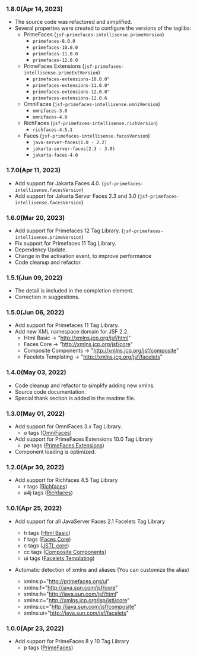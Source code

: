 ### 1.8.0(Apr 14, 2023)
* The source code was refactored and simplified.
* Several properties were created to configure the versions of the taglibs:
    * PrimeFaces (`jsf-primefaces-intellisense.primeVersion`)
        * `primefaces-8.0.0`
        * `primefaces-10.0.0`
        * `primefaces-11.0.0`
        * `primefaces-12.0.0`
    * PrimeFaces Extensions (`jsf-primefaces-intellisense.primeExtVersion`)
        * `primefaces-extensions-10.0.0"`
        * `primefaces-extensions-11.0.0"`
        * `primefaces-extensions-12.0.0"`
        * `primefaces-extensions-12.0.6`
    * OmniFaces (`jsf-primefaces-intellisense.omniVersion`)
        * `omnifaces-3.0`
        * `omnifaces-4.0`
    * RichFaces (`jsf-primefaces-intellisense.richVersion`)
        * `richfaces-4.5.1`
    * Faces (`jsf-primefaces-intellisense.facesVersion`)
        * `java-server-faces(1.0 - 2.2)`
        * `jakarta-server-faces(2.3 - 3.0)`
        * `jakarta-faces-4.0`

### 1.7.0(Apr 11, 2023)
* Add support for Jakarta Faces 4.0. (`jsf-primefaces-intellisense.facesVersion`)
* Add support for Jakarta Server Faces 2.3 and 3.0 (`jsf-primefaces-intellisense.facesVersion`)

### 1.6.0(Mar 20, 2023)
* Add support for Primefaces 12 Tag Library. (`jsf-primefaces-intellisense.primeVersion`)
* Fix support for Primefaces 11 Tag Library.
* Dependency Update.
* Change in the activation event, to improve performance
* Code cleanup and refactor.

### 1.5.1(Jun 09, 2022)
* The detail is included in the completion element.
* Correction in suggestions.
    
### 1.5.0(Jun 06, 2022)
* Add support for Primefaces 11 Tag Library.
* Add new XML namespace domain for JSF 2.2.
    * Html Basic -> "http://xmlns.jcp.org/jsf/html"
    * Faces Core -> "http://xmlns.jcp.org/jsf/core"
    * Composite Components -> "http://xmlns.jcp.org/jsf/composite"
    * Facelets Templating -> "http://xmlns.jcp.org/jsf/facelets"
    
### 1.4.0(May 03, 2022)
* Code cleanup and refactor to simplify adding new xmlns.
* Source code documentation.
* Special thank section is added in the readme file.

### 1.3.0(May 01, 2022)
* Add support for OmniFaces 3.x Tag Library.
    *  o tags ([OmniFaces](http://omnifaces.org/ui))
* Add support for PrimeFaces Extensions 10.0 Tag Library
    *  pe tags ([PrimeFaces Extensions](http://primefaces.org/ui/extensions))    
* Component loading is optimized.


### 1.2.0(Apr 30, 2022)
* Add support for Richfaces 4.5 Tag Library
    *  r tags ([Richfaces](https://richfaces.jboss.org/docs))
    *  a4j tags ([Richfaces](https://richfaces.jboss.org/docs))

### 1.0.1(Apr 25, 2022)
* Add support for all JavaServer Faces 2.1 Facelets Tag Library
    *  h tags ([Html Basic](https://docs.oracle.com/javaee/7/javaserver-faces-2-2/vdldocs-facelets/h/tld-frame.html))
    *  f tags ([Faces Core](https://docs.oracle.com/javaee/7/javaserver-faces-2-2/vdldocs-facelets/f/tld-frame.html))
    *  c tags ([JSTL core](https://docs.oracle.com/javaee/7/javaserver-faces-2-2/vdldocs-facelets/c/tld-frame.html))
    *  cc tags ([Composite Components](https://docs.oracle.com/javaee/7/javaserver-faces-2-2/vdldocs-facelets/cc/tld-frame.html))
    *  ui tags ([Facelets Templating](https://docs.oracle.com/javaee/7/javaserver-faces-2-2/vdldocs-facelets/ui/tld-frame.html))

* Automatic detection of xmlns and aliases (You can customize the alias)
    * xmlns:p="http://primefaces.org/ui"
    * xmlns:f="http://java.sun.com/jsf/core"
    * xmlns:h="http://java.sun.com/jsf/html"
    * xmlns:c="http://xmlns.jcp.org/jsp/jstl/core"
    * xmlns:cc="http://java.sun.com/jsf/composite"
    * xmlns:ui="http://java.sun.com/jsf/facelets"

### 1.0.0(Apr 23, 2022)
* Add support for PrimeFaces 8 y 10 Tag Library
    *  p tags ([PrimeFaces](http://primefaces.org/ui))